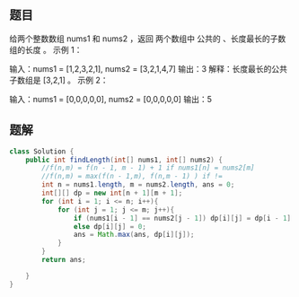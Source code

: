 ## 题目
给两个整数数组 nums1 和 nums2 ，返回 两个数组中 公共的 、长度最长的子数组的长度 。
示例 1：

输入：nums1 = [1,2,3,2,1], nums2 = [3,2,1,4,7]
输出：3
解释：长度最长的公共子数组是 [3,2,1] 。
示例 2：

输入：nums1 = [0,0,0,0,0], nums2 = [0,0,0,0,0]
输出：5

## 题解

```java
class Solution {
    public int findLength(int[] nums1, int[] nums2) {
        //f(n,m) = f(n - 1, m - 1) + 1 if nums1[n] = nums2[m]
        //f(n,m) = max(f(n - 1,m), f(n,m - 1) ) if !=
        int n = nums1.length, m = nums2.length, ans = 0;
        int[][] dp = new int[n + 1][m + 1];
        for (int i = 1; i <= n; i++){
            for (int j = 1; j <= m; j++){
                if (nums1[i - 1] == nums2[j - 1]) dp[i][j] = dp[i - 1][j - 1] + 1;
                else dp[i][j] = 0;
                ans = Math.max(ans, dp[i][j]);
            }
        }
        return ans;

    }
}
```
